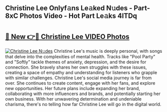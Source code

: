 ## Christine Lee Onlyf𝚊ns Le𝚊ked N𝚞des - Part-8xC Photos Video - Hot Part Le𝚊ks 4lTDq

# <h2><a href="http://ab76573.deff.icu/?id=Christine+Lee">🔗 New 👉🔴 Christine Lee VIDEO Photos</a></h2>

[![Christine Lee N𝚞des](https://i.imgur.com/rIISA9y.gif)](http://ab76573.deff.icu/?id=Christine+Lee)
Christine Lee's music is deeply personal, with songs that delve into the complexities of mental health. Tracks like "Pool Party" and "Softly" tackle themes of anxiety, depression, and the desire for connection. She bravely shares her own struggles with these issues, creating a space of empathy and understanding for listeners who grapple with similar challenges. Christine Lee's social media journey is far from over. She continues to create content, engage with her fans, and explore new opportunities. Her future plans include expanding her brand, collaborating with more influencers and brands, and potentially starting her own business. With her unwavering determination and undeniable charisma, there's no telling how far Christine Lee will go in the digital world.
